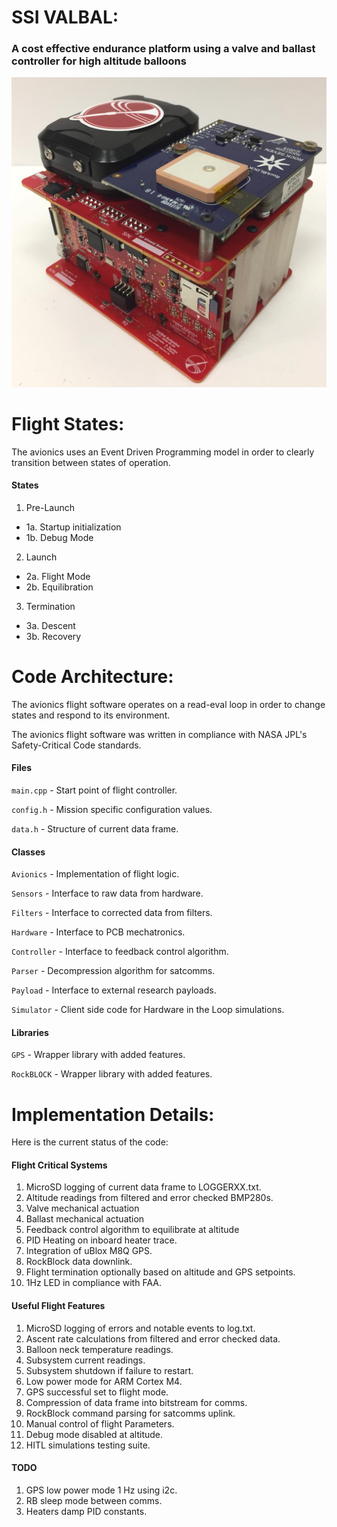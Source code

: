 # SSI VALBAL:
### A cost effective endurance platform using a valve and ballast controller for high altitude balloons

![alt text](VALBAL.jpg "VALBAL")

# Flight States:
The avionics uses an Event Driven Programming model in order to clearly transition between states of operation.

#### States
1. Pre-Launch  
 - 1a. Startup initialization
 - 1b. Debug Mode
2. Launch
 - 2a. Flight Mode
 - 2b. Equilibration
3. Termination
 - 3a. Descent
 - 3b. Recovery

# Code Architecture:
The avionics flight software operates on a read-eval loop in order to change states and respond to its environment.

The avionics flight software was written in compliance with NASA JPL's  Safety-Critical Code standards.

#### Files
`main.cpp` - Start point of flight controller.

`config.h` - Mission specific configuration values.

`data.h` - Structure of current data frame.

#### Classes
`Avionics` - Implementation of flight logic.

`Sensors` - Interface to raw data from hardware.

`Filters` - Interface to corrected data from filters.

`Hardware` - Interface to PCB mechatronics.

`Controller` - Interface to feedback control algorithm.

`Parser` - Decompression algorithm for satcomms.

`Payload` - Interface to external research payloads.

`Simulator` - Client side code for Hardware in the Loop simulations.

#### Libraries
`GPS` - Wrapper library with added features.

`RockBLOCK` - Wrapper library with added features.

# Implementation Details:
Here is the current status of the code:

#### Flight Critical Systems
1. MicroSD logging of current data frame to LOGGERXX.txt.
2. Altitude readings from filtered and error checked BMP280s.
3. Valve mechanical actuation
4. Ballast mechanical actuation
5. Feedback control algorithm to equilibrate at altitude
6. PID Heating on inboard heater trace.
7. Integration of uBlox M8Q GPS.
8. RockBlock data downlink.
9. Flight termination optionally based on altitude and GPS setpoints.
10. 1Hz LED in compliance with FAA.

#### Useful Flight Features
1. MicroSD logging of errors and notable events to log.txt.
2. Ascent rate calculations from filtered and error checked data.
3. Balloon neck temperature readings.
4. Subsystem current readings.
5. Subsystem shutdown if failure to restart.
6. Low power mode for ARM Cortex M4.
7. GPS successful set to flight mode.
8. Compression of data frame into bitstream for comms.
9. RockBlock command parsing for satcomms uplink.
10. Manual control of flight Parameters.
11. Debug mode disabled at altitude.
12. HITL simulations testing suite.

#### TODO
1. GPS low power mode 1 Hz using i2c.
2. RB sleep mode between comms.
3. Heaters damp PID constants.
